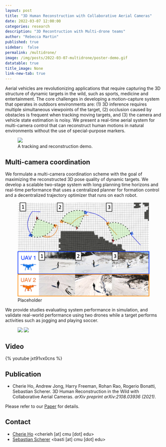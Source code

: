 ```yaml
---
layout: post
title: "3D Human Reconstruction with Collaborative Aerial Cameras"
date: 2022-03-07 12:00:00
categories: research
description: "3D Recontruction with Multi-drone teams"
author: "Rebecca Martin"
published: true
sidebar:  false
permalink: /multidrone/
image: /img/posts/2022-03-07-multidrone/poster-demo.gif
datatable: true
title_image: None
link-new-tab: true
---
```


Aerial vehicles are revolutionizing applications that require capturing the 3D structure of dynamic targets in the wild, such as sports, medicine and entertainment. The core challenges in developing a motion-capture system that operates in outdoors environments are: (1) 3D inference requires multiple simultaneous viewpoints of the target, (2) occlusion caused by obstacles is frequent when tracking moving targets, and (3) the camera and vehicle state estimation is noisy. We present a real-time aerial system for multi-camera control that can reconstruct human motions in natural environments without the use of special-purpose markers.
<figure>
    <img src="/img/posts/2022-03-07-multidrone/poster-demo.gif" />
    <figcaption>
        A tracking and reconstruction demo.
    </figcaption>
</figure>

## Multi-camera coordination

We formulate a multi-camera coordination scheme with the goal of maximizing the reconstructed 3D pose quality of dynamic targets. We develop a scalable two-stage system with long planning time horizons and real-time performance that uses a centralized planner for formation control and a decentralized trajectory optimizer that runs on each robot.

<figure>
    <img src="/img/posts/2022-03-07-multidrone/real-life-flight.png" />
    <figcaption>
        Placeholder
    </figcaption>
</figure>

We provide studies evaluating system performance in simulation, and validate real-world performance using two drones while a target performs activities such as jogging and playing soccer.
<figure>
    <img src="/img/posts/2021-10-06-aircode/reconstruction-comp.png" />
    <img src="/img/posts/2021-10-06-aircode/reconstruction-dynamic.png" />
</figure>

## Video

{% youtube jxt91vx0cns %}

## Publication

 - Cherie Ho, Andrew Jong, Harry Freeman, Rohan Rao, Rogerio Bonatti, Sebastian Scherer. 3D Human Reconstruction in the Wild with Collaborative Aerial Cameras. *arXiv preprint arXiv:2108.03936 (2021)*.


Please refer to our [Paper](https://arxiv.org/pdf/2108.03936.pdf) for details.


## Contact

 - [Cherie Ho](https://cherieho.com) <cherieh [at] cmu [dot] edu>
 - [Sebastian Scherer](http://theairlab.org/team/sebastian/) <basti [at] cmu [dot] edu>
